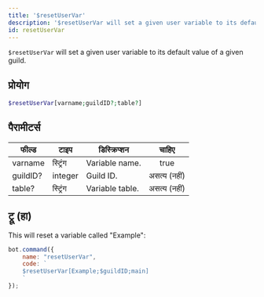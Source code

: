 ```yaml
---
title: '$resetUserVar'
description: '$resetUserVar will set a given user variable to its default value of a given guild.'
id: resetUserVar
---
```


`$resetUserVar` will set a given user variable to its default value of a given guild.

## प्रोयोग

```php
$resetUserVar[varname;guildID?;table?]
```

## पैरामीटर्स

| फील्ड    | टाइप     | डिस्क्रिप्शन    |    चाहिए     |
| -------- | -------- | --------------- |:------------:|
| varname  | स्ट्रिंग | Variable name.  |     true     |
| guildID? | integer  | Guild ID.       | असत्य (नहीं) |
| table?   | स्ट्रिंग | Variable table. | असत्य (नहीं) |

## ट्रू (हा)

This will reset a variable called "Example":

```javascript
bot.command({
    name: "resetUserVar",
    code: `
    $resetUserVar[Example;$guildID;main]
    `
});
```